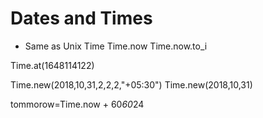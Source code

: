 # Dates and Times

* Same as Unix Time
Time.now
Time.now.to_i

Time.at(1648114122)

Time.new(2018,10,31,2,2,2,"+05:30")
Time.new(2018,10,31)

tommorow=Time.now + 60*60*24